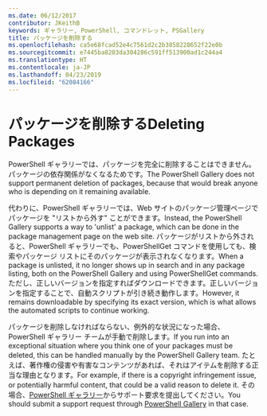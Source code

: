 ```yaml
---
ms.date: 06/12/2017
contributor: JKeithB
keywords: ギャラリー, PowerShell, コマンドレット, PSGallery
title: パッケージを削除する
ms.openlocfilehash: ca5e68fcad52e4c7561d2c2b3858228652f22e0b
ms.sourcegitcommit: e7445ba8203da304286c591ff513900ad1c244a4
ms.translationtype: HT
ms.contentlocale: ja-JP
ms.lasthandoff: 04/23/2019
ms.locfileid: "62084166"
---
```

# <a name="deleting-packages"></a><span data-ttu-id="df938-103">パッケージを削除する</span><span class="sxs-lookup"><span data-stu-id="df938-103">Deleting Packages</span></span>

<span data-ttu-id="df938-104">PowerShell ギャラリーでは、パッケージを完全に削除することはできません。パッケージの依存関係がなくなるためです。</span><span class="sxs-lookup"><span data-stu-id="df938-104">The PowerShell Gallery does not support permanent deletion of packages, because that would break anyone who is depending on it remaining available.</span></span>

<span data-ttu-id="df938-105">代わりに、PowerShell ギャラリーでは、Web サイトのパッケージ管理ページでパッケージを "リストから外す" ことができます。</span><span class="sxs-lookup"><span data-stu-id="df938-105">Instead, the PowerShell Gallery supports a way to 'unlist' a package, which can be done in the package management page on the web site.</span></span>
<span data-ttu-id="df938-106">パッケージがリストから外されると、PowerShell ギャラリーでも、PowerShellGet コマンドを使用しても、検索やパッケージ リストにそのパッケージが表示されなくなります。</span><span class="sxs-lookup"><span data-stu-id="df938-106">When a package is unlisted, it no longer shows up in search and in any package listing, both on the PowerShell Gallery and using PowerShellGet commands.</span></span>
<span data-ttu-id="df938-107">ただし、正しいバージョンを指定すればダウンロードできます。正しいバージョンを指定することで、自動スクリプトが引き続き動作します。</span><span class="sxs-lookup"><span data-stu-id="df938-107">However, it remains downloadable by specifying its exact version, which is what allows the automated scripts to continue working.</span></span>

<span data-ttu-id="df938-108">パッケージを削除しなければならない、例外的な状況になった場合、PowerShell ギャラリー チームが手動で削除します。</span><span class="sxs-lookup"><span data-stu-id="df938-108">If you run into an exceptional situation where you think one of your packages must be deleted, this can be handled manually by the PowerShell Gallery team.</span></span>
<span data-ttu-id="df938-109">たとえば、著作権の侵害や有害なコンテンツがあれば、それはアイテムを削除する正当な理由となります。</span><span class="sxs-lookup"><span data-stu-id="df938-109">For example, if there is a copyright infringement issue, or potentially harmful content, that could be a valid reason to delete it.</span></span>
<span data-ttu-id="df938-110">その場合、[PowerShell ギャラリー](http://www.PowerShellGallery.com)からサポート要求を提出してください。</span><span class="sxs-lookup"><span data-stu-id="df938-110">You should submit a support request through [PowerShell Gallery](http://www.PowerShellGallery.com) in that case.</span></span>
